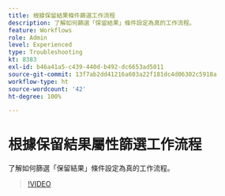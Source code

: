 ```yaml
---
title: 根據保留結果條件篩選工作流程
description: 了解如何篩選「保留結果」條件設定為真的工作流程。
feature: Workflows
role: Admin
level: Experienced
type: Troubleshooting
kt: 8383
exl-id: b46a41a5-c439-440d-b492-dc6653ad5011
source-git-commit: 13f7ab2dd41216a603a22f181dc4d06302c5918a
workflow-type: ht
source-wordcount: '42'
ht-degree: 100%

---
```


# 根據保留結果屬性篩選工作流程

了解如何篩選「保留結果」條件設定為真的工作流程。

>[!VIDEO](https://video.tv.adobe.com/v/335888?quality=12&learn=on)
